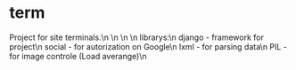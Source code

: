 # term


Project for site terminals.\n
\n
\n
\n
librarys:\n
    django - framework for project\n
    social - for autorization on Google\n
    lxml - for parsing data\n
    PIL - for image controle (Load averange)\n
    
